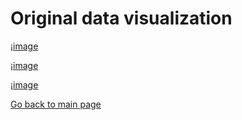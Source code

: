 # Original data visualization

¡[image](<originviz.jpg>)

¡[image](<ass34-sketch1.jpg>)

¡[image](<ass34-sketch2.jpg>)

<div class="flourish-embed flourish-chart" data-src="visualisation/5346352"><script src="https://public.flourish.studio/resources/embed.js"></script></div>

[Go back to main page](<https://iriswzi.github.io/wanzhiz-portfolio/>)
